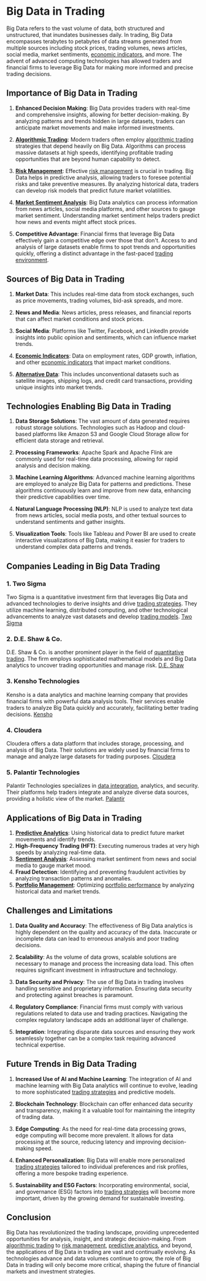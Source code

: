# Big Data in Trading

Big Data refers to the vast volume of data, both structured and unstructured, that inundates businesses daily. In trading, Big Data encompasses terabytes to petabytes of data streams generated from multiple sources including stock prices, trading volumes, news articles, social media, market sentiments, [economic indicators](../e/economic_indicators.md), and more. The advent of advanced computing technologies has allowed traders and financial firms to leverage Big Data for making more informed and precise trading decisions.

## Importance of Big Data in Trading

1. **Enhanced Decision Making**: Big Data provides traders with real-time and comprehensive insights, allowing for better decision-making. By analyzing patterns and trends hidden in large datasets, traders can anticipate market movements and make informed investments.

2. **[Algorithmic Trading](../a/algorithmic_trading.md)**: Modern traders often employ [algorithmic trading](../a/algorithmic_trading.md) strategies that depend heavily on Big Data. Algorithms can process massive datasets at high speeds, identifying profitable trading opportunities that are beyond human capability to detect.

3. **[Risk Management](../r/risk_management.md)**: Effective [risk management](../r/risk_management.md) is crucial in trading. Big Data helps in predictive analysis, allowing traders to foresee potential risks and take preventive measures. By analyzing historical data, traders can develop risk models that predict future market volatilities.

4. **[Market Sentiment Analysis](../m/market_sentiment_analysis.md)**: Big Data analytics can process information from news articles, social media platforms, and other sources to gauge market sentiment. Understanding market sentiment helps traders predict how news and events might affect stock prices.

5. **Competitive Advantage**: Financial firms that leverage Big Data effectively gain a competitive edge over those that don't. Access to and analysis of large datasets enable firms to spot trends and opportunities quickly, offering a distinct advantage in the fast-paced [trading environment](../t/trading_environment.md).

## Sources of Big Data in Trading

1. **Market Data**: This includes real-time data from stock exchanges, such as price movements, trading volumes, bid-ask spreads, and more.

2. **News and Media**: News articles, press releases, and financial reports that can affect market conditions and stock prices.

3. **Social Media**: Platforms like Twitter, Facebook, and LinkedIn provide insights into public opinion and sentiments, which can influence market trends.

4. **[Economic Indicators](../e/economic_indicators.md)**: Data on employment rates, GDP growth, inflation, and other [economic indicators](../e/economic_indicators.md) that impact market conditions.

5. **[Alternative Data](../a/alternative_data.md)**: This includes unconventional datasets such as satellite images, shipping logs, and credit card transactions, providing unique insights into market trends.

## Technologies Enabling Big Data in Trading

1. **Data Storage Solutions**: The vast amount of data generated requires robust storage solutions. Technologies such as Hadoop and cloud-based platforms like Amazon S3 and Google Cloud Storage allow for efficient data storage and retrieval.

2. **Processing Frameworks**: Apache Spark and Apache Flink are commonly used for real-time data processing, allowing for rapid analysis and decision making.

3. **Machine Learning Algorithms**: Advanced machine learning algorithms are employed to analyze Big Data for patterns and predictions. These algorithms continuously learn and improve from new data, enhancing their predictive capabilities over time.

4. **Natural Language Processing (NLP)**: NLP is used to analyze text data from news articles, social media posts, and other textual sources to understand sentiments and gather insights.

5. **Visualization Tools**: Tools like Tableau and Power BI are used to create interactive visualizations of Big Data, making it easier for traders to understand complex data patterns and trends.

## Companies Leading in Big Data Trading 

### 1. **Two Sigma**
Two Sigma is a quantitative investment firm that leverages Big Data and advanced technologies to derive insights and drive [trading strategies](../t/trading_strategies.md). They utilize machine learning, distributed computing, and other technological advancements to analyze vast datasets and develop [trading models](../t/trading_models.md).
[Two Sigma](https://www.twosigma.com/)

### 2. **D.E. Shaw & Co.**
D.E. Shaw & Co. is another prominent player in the field of [quantitative trading](../q/quantitative_trading.md). The firm employs sophisticated mathematical models and Big Data analytics to uncover trading opportunities and manage risk.
[D.E. Shaw](https://www.deshaw.com/)

### 3. **Kensho Technologies**
Kensho is a data analytics and machine learning company that provides financial firms with powerful data analysis tools. Their services enable traders to analyze Big Data quickly and accurately, facilitating better trading decisions.
[Kensho](https://www.kensho.com/)

### 4. **Cloudera**
Cloudera offers a data platform that includes storage, processing, and analysis of Big Data. Their solutions are widely used by financial firms to manage and analyze large datasets for trading purposes.
[Cloudera](https://www.cloudera.com/)

### 5. **Palantir Technologies**
Palantir Technologies specializes in [data integration](../d/data_integration.md), analytics, and security. Their platforms help traders integrate and analyze diverse data sources, providing a holistic view of the market.
[Palantir](https://www.palantir.com/)

## Applications of Big Data in Trading

1. **[Predictive Analytics](../p/predictive_analytics.md)**: Using historical data to predict future market movements and identify trends.
2. **High-Frequency Trading (HFT)**: Executing numerous trades at very high speeds by analyzing real-time data.
3. **[Sentiment Analysis](../s/sentiment_analysis.md)**: Assessing market sentiment from news and social media to gauge market mood.
4. **Fraud Detection**: Identifying and preventing fraudulent activities by analyzing transaction patterns and anomalies.
5. **[Portfolio Management](../p/portfolio_management.md)**: Optimizing [portfolio performance](../p/portfolio_performance.md) by analyzing historical data and market trends.

## Challenges and Limitations

1. **Data Quality and Accuracy**: The effectiveness of Big Data analytics is highly dependent on the quality and accuracy of the data. Inaccurate or incomplete data can lead to erroneous analysis and poor trading decisions.

2. **Scalability**: As the volume of data grows, scalable solutions are necessary to manage and process the increasing data load. This often requires significant investment in infrastructure and technology.

3. **Data Security and Privacy**: The use of Big Data in trading involves handling sensitive and proprietary information. Ensuring data security and protecting against breaches is paramount.

4. **Regulatory Compliance**: Financial firms must comply with various regulations related to data use and trading practices. Navigating the complex regulatory landscape adds an additional layer of challenge.

5. **Integration**: Integrating disparate data sources and ensuring they work seamlessly together can be a complex task requiring advanced technical expertise.

## Future Trends in Big Data Trading

1. **Increased Use of AI and Machine Learning**: The integration of AI and machine learning with Big Data analytics will continue to evolve, leading to more sophisticated [trading strategies](../t/trading_strategies.md) and predictive models.

2. **Blockchain Technology**: Blockchain can offer enhanced data security and transparency, making it a valuable tool for maintaining the integrity of trading data.

3. **Edge Computing**: As the need for real-time data processing grows, edge computing will become more prevalent. It allows for data processing at the source, reducing latency and improving decision-making speed.

4. **Enhanced Personalization**: Big Data will enable more personalized [trading strategies](../t/trading_strategies.md) tailored to individual preferences and risk profiles, offering a more bespoke trading experience.

5. **Sustainability and ESG Factors**: Incorporating environmental, social, and governance (ESG) factors into [trading strategies](../t/trading_strategies.md) will become more important, driven by the growing demand for sustainable investing.

## Conclusion

Big Data has revolutionized the trading landscape, providing unprecedented opportunities for analysis, insight, and strategic decision-making. From [algorithmic trading](../a/algorithmic_trading.md) to [risk management](../r/risk_management.md), [predictive analytics](../p/predictive_analytics.md), and beyond, the applications of Big Data in trading are vast and continually evolving. As technologies advance and data volumes continue to grow, the role of Big Data in trading will only become more critical, shaping the future of financial markets and investment strategies.